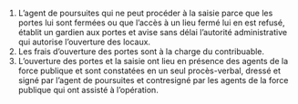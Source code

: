 1) L’agent de poursuites qui ne peut procéder à la saisie parce que les portes lui sont fermées ou que l’accès à un lieu fermé lui en est refusé, établit un gardien aux portes et avise sans délai l’autorité administrative qui autorise l’ouverture des locaux.
2) Les frais d’ouverture des portes sont à la charge du contribuable.
2) L’ouverture des portes et la saisie ont lieu en présence des agents de la force
publique et sont constatées en un seul procès-verbal, dressé et signé par l’agent de poursuites et contresigné par les agents de la force publique qui ont assisté à l’opération.